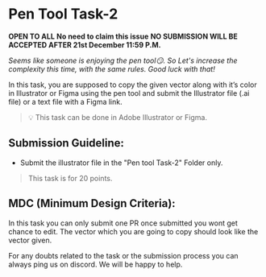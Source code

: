 # Pen Tool Task-2

**OPEN TO ALL** **No need to claim this issue** **NO SUBMISSION WILL BE ACCEPTED AFTER 21st December 11:59 P.M.**

*Seems like someone is enjoying the pen tool😏. So Let's increase the complexity this time, with the same rules. Good luck with that!*

In this task, you are supposed to copy the given vector along with it’s color in Illustrator or Figma using the pen tool and submit the Illustrator file (.ai file) or a text file with a Figma link.

> 💡 This task can be done in Adobe Illustrator or Figma.
> 

## **Submission Guideline:**

- Submit the illustrator file in the "Pen tool Task-2" Folder only.

> This task is for 20 points.
> 

## **MDC (Minimum Design Criteria):**

In this task you can only submit one PR once submitted you wont get chance to edit. The vector which you are going to copy should look like the vector given.

For any doubts related to the task or the submission process you can always ping us on discord. We will be happy to help.

